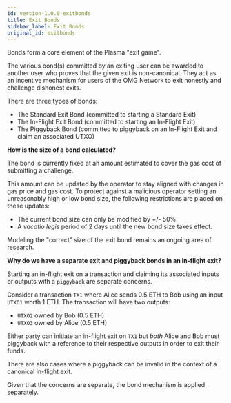 ```yaml
---
id: version-1.0.0-exitbonds
title: Exit Bonds
sidebar_label: Exit Bonds
original_id: exitbonds
---
```


Bonds form a core element of the Plasma "exit game". 
 
The various bond(s) committed by an exiting user can be awarded to another user who proves that the given exit is non-canonical. They act as an incentive mechanism for users of the OMG Network to exit honestly and challenge dishonest exits. 
 
There are three types of bonds: 
 
* The Standard Exit Bond (committed to starting a Standard Exit)
* The In-Flight Exit Bond (committed to starting an In-Flight Exit)
* The Piggyback Bond (committed to piggyback on an In-Flight Exit and claim an associated UTXO)
 
**How is the size of a bond calculated?**
 
The bond is currently fixed at an amount estimated to cover the gas cost of submitting a challenge. 
 
This amount can be updated by the operator to stay aligned with changes in gas price and gas cost. To protect against a malicious operator setting an unreasonably high or low bond size, the following restrictions are placed on these updates: 
 
- The current bond size can only be modified by +/- 50%.
- A *vacatio legis* period of 2 days until the new bond size takes effect.
 
Modeling the "correct" size of the exit bond remains an ongoing area of research. 
 
**Why do we have a separate exit and piggyback bonds in an in-flight exit?** 
 
Starting an in-flight exit on a transaction and claiming its associated inputs or outputs with a `piggyback` are separate concerns. 
 
Consider a transaction `TX1` where Alice sends 0.5 ETH to Bob using an input `UTXO1` worth 1 ETH. The transaction will have two outputs: 
 
* `UTXO2` owned by Bob (0.5 ETH)
* `UTXO3` owned by Alice (0.5 ETH)
 
Either party can initiate an in-flight exit on `TX1` but *both* Alice and Bob must piggyback with a reference to their respective outputs in order to exit their funds.
 
There are also cases where a piggyback can be invalid in the context of a canonical in-flight exit.
 
Given that the concerns are separate, the bond mechanism is applied separately.
